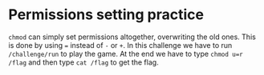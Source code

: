 # Permissions setting practice

`chmod` can simply set permissions altogether, overwriting the old ones. This is done by using `=` instead of `-` or `+`.
In this challenge we have to run `/challenge/run` to play the game.
At the end we have to type `chmod u=r /flag` and then type `cat /flag` to get the flag.
